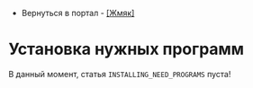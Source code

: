 - Вернуться в портал - [[Жмяк]](https://tixland.github.io)

# Установка нужных программ
В данный момент, статья `INSTALLING_NEED_PROGRAMS` пуста!
